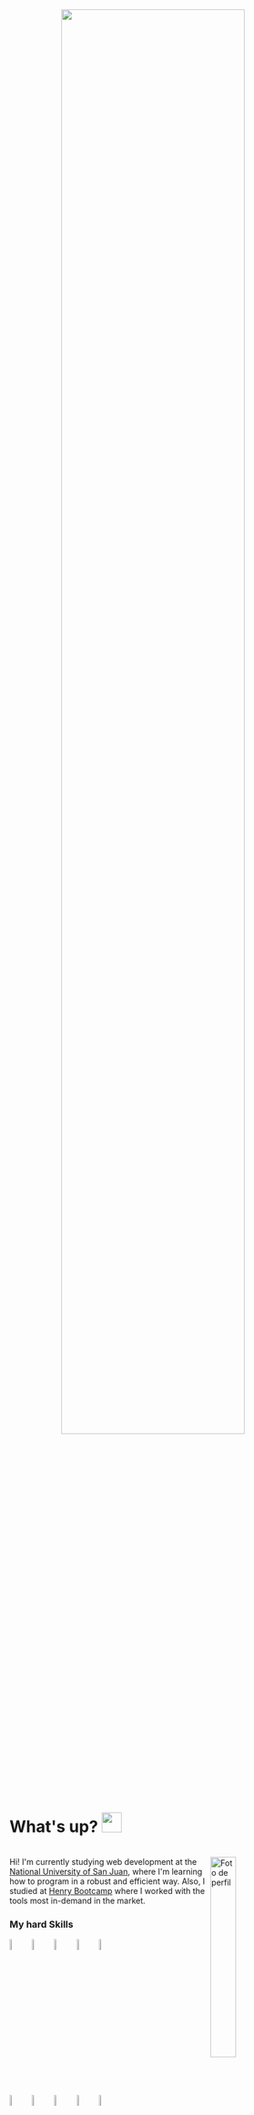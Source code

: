 <div align=center>
<img width=80% align=center src="https://readme-typing-svg.herokuapp.com?font=Inter&weight=500&size=30&pause=1000&color=FFFFFF&background=1D202C&center=true&vCenter=true&width=600&lines=Hi!+I'm+Julian+Riera;Full+Stack+Developer;I+love+programming+%E2%99%A5%EF%B8%8F">
</div>

# What's up? <img src="https://media.giphy.com/media/hvRJCLFzcasrR4ia7z/giphy.gif" width="35">
<br>


<img align=right src="https://github.com/user-attachments/assets/933000a1-016f-4f68-8627-2be36c0550a8" alt="Foto de perfil" width=30%>  
Hi! I'm currently studying web development at the <a target="blank" href="https://www.unsj.edu.ar/">National University of San Juan</a>, where I'm learning how to program in a robust and efficient way. Also, I studied at <a target="blank" href="https://www.soyhenry.com/" >Henry Bootcamp</a> where I worked with the tools most in-demand in the market. 
<br>

### My hard Skills
<img src="https://github.com/user-attachments/assets/b0a6555e-0376-4334-9314-58e099d7ab15" width=7%> 
<img src="https://github.com/user-attachments/assets/76b8f8b9-742b-41a5-97b1-25830c583851" width=7%> 
<img src="https://github.com/user-attachments/assets/3fb66297-c4f7-4047-884b-c618888b8789" width=7%> 
<img src="https://github.com/user-attachments/assets/b583c7b3-8f9c-4832-a9bd-8600421683c9" width=7%> 
<img src="https://github.com/user-attachments/assets/a5c800d4-1796-4f87-b2c3-28517c8fdee5" width=7%> 
<br>
<img src="https://github.com/user-attachments/assets/b2db9161-46bf-4c44-bc9f-499c4254bcd8" width=7%> 
<img src="https://github.com/user-attachments/assets/df24bcd5-d9e4-4664-9003-b0d3711b6746" width=7%> 
<img src="https://github.com/user-attachments/assets/811fd928-6218-494c-bf72-ce7cd42adf65" width=7%> 
<img src="https://github.com/user-attachments/assets/dc08a3cd-4f3b-4c4f-bad9-34d2ba68ee9d" width=7%> 
<img src="https://github.com/user-attachments/assets/22272714-c3a5-43db-b834-bff74fccdb80" width=7%> 

<br>
<br>
<br>
<img src="https://github.com/user-attachments/assets/95c4eeb8-4a69-443a-a48b-fc0c49c36e8a" width=100%> 
 











